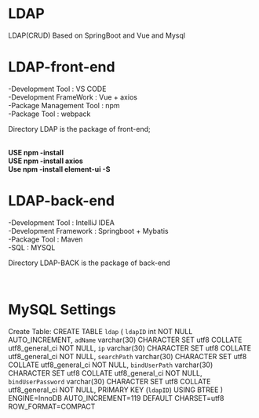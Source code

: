 # LDAP
LDAP(CRUD) Based on SpringBoot and Vue and Mysql

# LDAP-front-end
-Development Tool : VS CODE<br>
-Development FrameWork : Vue + axios<br>
-Package Management Tool : npm<br>
-Package Tool : webpack<br>

<p>Directory LDAP is the package of front-end;</p><br>
<strong>USE npm -install</strong><br>
<strong>USE npm -install axios</strong><br>
<strong>Use npm -install element-ui -S</strong><br>

# LDAP-back-end
-Development Tool : IntelliJ IDEA<br>
-Development Framework : Springboot + Mybatis<br>
-Package Tool : Maven<br>
-SQL : MYSQL<br>

<p>Directory LDAP-BACK is the package of back-end</p><br>

# MySQL Settings
Create Table: CREATE TABLE `ldap` (
  `ldapID` int NOT NULL AUTO_INCREMENT,
  `adName` varchar(30) CHARACTER SET utf8 COLLATE utf8_general_ci NOT NULL,
  `ip` varchar(30) CHARACTER SET utf8 COLLATE utf8_general_ci NOT NULL,
  `searchPath` varchar(30) CHARACTER SET utf8 COLLATE utf8_general_ci NOT NULL,
  `bindUserPath` varchar(30) CHARACTER SET utf8 COLLATE utf8_general_ci NOT NULL,
  `bindUserPassword` varchar(30) CHARACTER SET utf8 COLLATE utf8_general_ci NOT NULL,
  PRIMARY KEY (`ldapID`) USING BTREE
) ENGINE=InnoDB AUTO_INCREMENT=119 DEFAULT CHARSET=utf8 ROW_FORMAT=COMPACT


